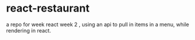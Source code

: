 # react-restaurant
a repo for week react week 2 , using an api to pull in items in a menu, while rendering in react.
